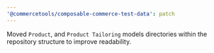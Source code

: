 ```yaml
---
'@commercetools/composable-commerce-test-data': patch
---
```


Moved `Product`, and `Product Tailoring` models directories within the repository structure to improve readability.
